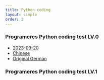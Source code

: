 ```yaml
---
title: Python coding
layout: simple
order: 2
---
```


### Programeres Python coding test LV.0
- [2023-09-20](/Han-Daon.github.io/_post/2023-09-20-Python_coding_Lv0-1)
- [Chinese](/literature/stories/Franz_Kafka/饥饿艺术家)
- [Original German](/literature/stories/Franz_Kafka/Ein_Hungerkuenstler)
  


### Programeres Python coding test LV.1


